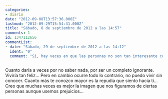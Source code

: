 ```yaml
---
categories:
- diario
date: "2012-09-08T13:57:36.000Z"
lastmod: "2012-09-29T15:54:31.000Z"
title: "Sábado, 8 de septiembre de 2012 a las 14:57"
comments: 1
id: 1347112656
commentList:
- date: "Sábado, 29 de septiembre de 2012 a las 14:12"
  ident: "0"
  comment: "Sí, hay veces en que las personas no son tan interesante como pensábamos... Pero hay otras en las que resultan tener intereses e inquietudes que jamás hubiésemos pensado que tendrían."
---
```


Cuanto daría a veces por no saber nada, por ser un completo ignorante. Viviría tan feliz... Pero en cambio ocurre todo lo contrario, no puedo vivir sin conocer. Cuanto más te conozco mayor es la repudia que siento hacia ti... Creo que muchas veces es mejor la imagen que nos figuramos de ciertas personas aunque usemos prejuicios...